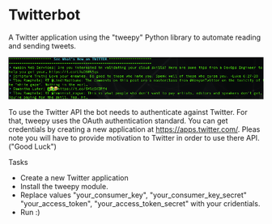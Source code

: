 # Twitterbot
A Twitter application using the "tweepy" Python library to automate reading and sending tweets.

![](img.png)

To use the Twitter API the bot needs to authenticate against Twitter. For that, tweepy uses the OAuth authentication standard.
You can get credentials by creating a new application at https://apps.twitter.com/.
Pleas note you will have to provide motivation to Twitter in order to use there API. ("Good Luck")

Tasks
* Create a new Twitter application
* Install the tweepy module.
* Replace values "your_consumer_key", "your_consumer_key_secret" "your_access_token", "your_access_token_secret" with your cridentials.
* Run :)
